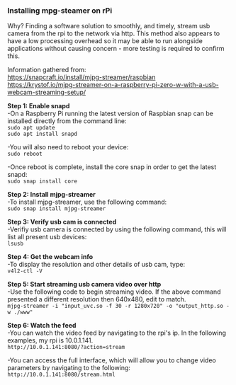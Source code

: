### Installing mpg-steamer on rPi

Why? Finding a software solution to smoothly, and timely, stream usb camera from the rpi to the network via http. This method also appears to have a low processing overhead so it may be able to run alongside applications without causing concern - more testing is required to confirm this.  



Information gathered from:  
https://snapcraft.io/install/mjpg-streamer/raspbian  
https://krystof.io/mjpg-streamer-on-a-raspberry-pi-zero-w-with-a-usb-webcam-streaming-setup/  
  
  
  
**Step 1: Enable snapd**  
-On a Raspberry Pi running the latest version of Raspbian snap can be installed directly from the command line:  
```sudo apt update```  
```sudo apt install snapd```  
  
-You will also need to reboot your device:  
```sudo reboot```  
  
-Once reboot is complete, install the core snap in order to get the latest snapd:  
```sudo snap install core```  
  
  
**Step 2: Install mjpg-streamer**  
-To install mjpg-streamer, use the following command:  
```sudo snap install mjpg-streamer```  


**Step 3: Verify usb cam is connected**  
-Verifiy usb camera is connected by using the following command, this will list all present usb devices:  
```lsusb```  
  
  
**Step 4: Get the webcam info**  
-To display the resolution and other details of usb cam, type:  
```v4l2-ctl -V```  
  
  
**Step 5: Start streaming usb camera video over http**  
-Use the following code to begin streaming video. If the above command presented a different resolution then 640x480, edit to match.  
```mjpg-streamer -i "input_uvc.so -f 30 -r 1280x720" -o "output_http.so -w ./www"```    
  
  
**Step 6: Watch the feed**  
-You can watch the video feed by navigating to the rpi's ip. In the following examples, my rpi is 10.0.1.141.  
```http://10.0.1.141:8080/?action=stream```  
  
-You can access the full interface, which will allow you to change video parameters by navigating to the following:  
```http://10.0.1.141:8080/stream.html```  
